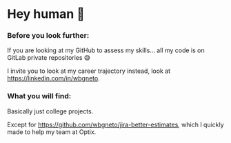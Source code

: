 # Hey human 👋

### Before you look further:
  
If you are looking at my GitHub to assess my skills... all my code is on GitLab private repositories 😅  
  
I invite you to look at my career trajectory instead, look at https://linkedin.com/in/wbgneto.  

### What you will find:
  
Basically just college projects.  
  
Except for https://github.com/wbgneto/jira-better-estimates, which I quickly made to help my team at Optix.
